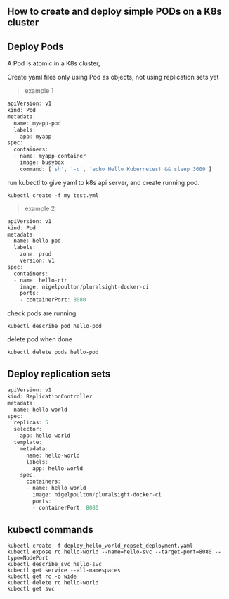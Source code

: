 ## How to create and deploy simple PODs on a K8s cluster


## Deploy Pods

A Pod is atomic in a K8s cluster,

Create yaml files only using Pod as objects, not using replication sets yet

> example 1

```javascript
apiVersion: v1
kind: Pod
metadata:
  name: myapp-pod
  labels:
    app: myapp
spec:
  containers:
  - name: myapp-container
    image: busybox
    command: ['sh', '-c', 'echo Hello Kubernetes! && sleep 3600']
```

run kubectl to give yaml to k8s api server, and create running pod.

```console
kubectl create -f my test.yml
```
> example 2

```javascript
apiVersion: v1 
kind: Pod 
metadata:
  name: hello-pod
  labels:
    zone: prod
    version: v1
spec:
  containers:
  - name: hello-ctr
    image: nigelpoulton/pluralsight-docker-ci
    ports:
    - containerPort: 8080
```
check pods are running 

```console
kubectl describe pod hello-pod
```
delete pod when done

```console
kubectl delete pods hello-pod
```

## Deploy replication sets

```javascript
apiVersion: v1
kind: ReplicationController
metadata:
  name: hello-world
spec:
  replicas: 5
  selector:
    app: hello-world
  template:
    metadata:
      name: hello-world
      labels:
        app: hello-world
    spec:
      containers:
      - name: hello-world
        image: nigelpoulton/pluralsight-docker-ci
        ports:
        - containerPort: 8080
```

## kubectl commands

```console
kubectl create -f deploy_hello_world_repset_deployment.yaml
kubectl expose rc hello-world --name=hello-svc --target-port=8080 --type=NodePort
kubectl describe svc hello-svc
kubectl get service --all-namespaces
kubectl get rc -o wide
kubectl delete rc hello-world
kubectl get svc
````



